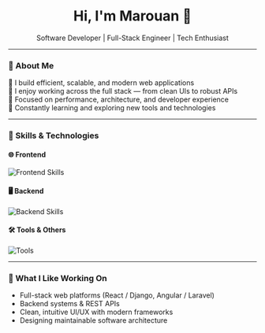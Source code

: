 <h1 align="center">Hi, I'm Marouan 👋</h1>
<p align="center">
  Software Developer | Full-Stack Engineer | Tech Enthusiast  
</p>

---

### 💼 About Me

🔹 I build efficient, scalable, and modern web applications  
🔹 I enjoy working across the full stack — from clean UIs to robust APIs  
🔹 Focused on performance, architecture, and developer experience  
🔹 Constantly learning and exploring new tools and technologies  

---

### 🧠 Skills & Technologies

#### 🌐 Frontend
<p align="left">
  <img src="https://skillicons.dev/icons?i=html,css,js,react,angular" alt="Frontend Skills" />
</p>

#### 🖥️ Backend
<p align="left">
  <img src="https://skillicons.dev/icons?i=python,django,flask,php,laravel,symfony,java" alt="Backend Skills" />
</p>

#### 🛠️ Tools & Others
<p align="left">
  <img src="https://skillicons.dev/icons?i=git,github,mysql,postman,vscode,linux" alt="Tools" />
</p>

---

### 🚀 What I Like Working On
- Full-stack web platforms (React / Django, Angular / Laravel)
- Backend systems & REST APIs
- Clean, intuitive UI/UX with modern frameworks
- Designing maintainable software architecture

